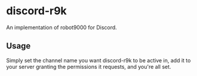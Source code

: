 # discord-r9k
An implementation of robot9000 for Discord.

## Usage
Simply set the channel name you want discord-r9k to be active in, add it to your server granting the permissions it requests, and you're all set.

